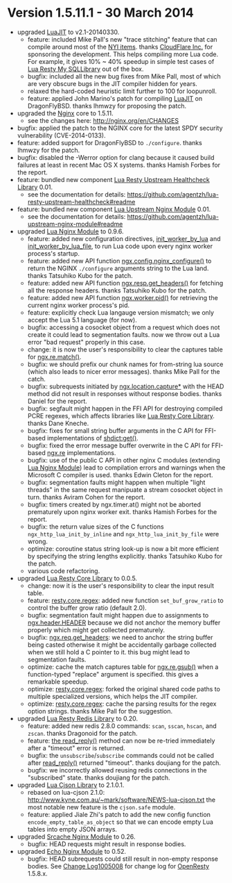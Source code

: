 <!---
    @title         Change Log1005011
    @creator       Yichun Zhang
    @created       2014-03-25 22:05 GMT
    @modifier      YichunZhang
    @modified      2014-04-29 20:55 GMT
    @changecount   36
--->


#  Version 1.5.11.1 - 30 March 2014
* upgraded [LuaJIT](luajit/) to v2.1-20140330.
    * feature: included Mike Pall's new "trace stitching" feature that can compile around most of the [NYI items](http://wiki.luajit.org/NYI). thanks [CloudFlare Inc.](http://www.cloudflare.com/) for sponsoring the development. This helps compiling more Lua code. For example, it gives 10% ~ 40% speedup in simple test cases of [Lua Resty My SQLLibrary](lua-resty-mysql-library/) out of the box.
    * bugfix: included all the new bug fixes from Mike Pall, most of which are very obscure bugs in the JIT compiler hidden for years.
    * relaxed the hard-coded heuristic limit further to 100 for loopunroll.
    * feature: applied John Marino's patch for compiling [LuaJIT](luajit/) on DragonFlyBSD. thanks lhmwzy for proposing the patch.
* upgraded the [Nginx](nginx/) core to 1.5.11.
    * see the changes here: http://nginx.org/en/CHANGES
* bugfix: applied the patch to the NGINX core for the latest SPDY security vulnerability (CVE-2014-0133).
* feature: added support for DragonFlyBSD to `./configure`. thanks lhmwzy for the patch.
* bugfix: disabled the -Werror option for clang because it caused build failures at least in recent Mac OS X systems. thanks Hamish Forbes for the report.
* feature: bundled new component [Lua Resty Upstream Healthcheck Library](lua-resty-upstream-healthcheck-library/) 0.01.
    * see the documentation for details: https://github.com/agentzh/lua-resty-upstream-healthcheck#readme
* feature: bundled new component [Lua Upstream Nginx Module](lua-upstream-nginx-module/) 0.01.
    * see the documentation for details: https://github.com/agentzh/lua-upstream-nginx-module#readme
* upgraded [Lua Nginx Module](lua-nginx-module/) to 0.9.6.
    * feature: added new configuration directives, [init_worker_by_lua](https://github.com/chaoslawful/lua-nginx-module/#init_worker_by_lua) and [init_worker_by_lua_file](https://github.com/chaoslawful/lua-nginx-module/#init_worker_by_lua_file), to run Lua code upon every nginx worker process's startup.
    * feature: added new API function [ngx.config.nginx_configure()](https://github.com/chaoslawful/lua-nginx-module/#ngxconfignginx_configure) to return the NGINX `./configure` arguments string to the Lua land. thanks Tatsuhiko Kubo for the patch.
    * feature: added new API function [ngx.resp.get_headers()](https://github.com/chaoslawful/lua-nginx-module/#ngxrespget_headers) for fetching all the response headers. thanks Tatsuhiko Kubo for the patch.
    * feature: added new API function [ngx.worker.pid()](https://github.com/chaoslawful/lua-nginx-module/#ngxworkerpid) for retrieving the current nginx worker process's pid.
    * feature: explicitly check Lua langauge version mismatch; we only accept the Lua 5.1 language (for now).
    * bugfix: accessing a cosocket object from a request which does not create it could lead to segmentation faults. now we throw out a Lua error "bad request" properly in this case.
    * change: it is now the user's responsibility to clear the captures table for [ngx.re.match()](https://github.com/chaoslawful/lua-nginx-module/#ngxrematch).
    * bugfix: we should prefix our chunk names for from-string lua source (which also leads to nicer error messages). thanks Mike Pall for the catch.
    * bugfix: subrequests initiated by [ngx.location.capture*](https://github.com/chaoslawful/lua-nginx-module/#ngxlocationcapture) with the HEAD method did not result in responses without response bodies. thanks Daniel for the report.
    *  bugfix: segfault might happen in the FFI API for destroying compiled PCRE regexes, which affects libraries like [Lua Resty Core Library](lua-resty-core-library/). thanks Dane Kneche.
    * bugfix: fixes for small string buffer arguments in the C API for FFI-based implementations of [shdict:get()](https://github.com/chaoslawful/lua-nginx-module/#ngxshareddictget).
    * bugfix: fixed the error message buffer overwrite in the C API for FFI-based [ngx.re](https://github.com/chaoslawful/lua-nginx-module/#ngxrematch) implementations.
    * bugfix: use of the public C API in other nginx C modules (extending [Lua Nginx Module](lua-nginx-module/)) lead to compilation errors and warnings when the Microsoft C compiler is used. thanks Edwin Cleton for the report.
    * bugfix: segmentation faults might happen when multiple "light threads" in the same request manipuate a stream cosocket object in turn. thanks Aviram Cohen for the report.
    * bugfix: timers created by ngx.timer.at() might not be aborted prematurely upon nginx worker exit. thanks Hamish Forbes for the report.
    * bugfix: the return value sizes of the C functions `ngx_http_lua_init_by_inline` and `ngx_http_lua_init_by_file` were wrong.
    * optimize: coroutine status string look-up is now a bit more efficient by specifying the string lengths explicitly. thanks Tatsuhiko Kubo for the patch.
    * various code refactoring.
* upgraded [Lua Resty Core Library](lua-resty-core-library/) to 0.0.5.
    * change: now it is the user's responsibility to clear the input result table.
    * feature: [resty.core.regex](https://github.com/agentzh/lua-resty-core#restycoreregex): added new function `set_buf_grow_ratio` to control the buffer grow ratio (default 2.0).
    * bugfix: segmentation fault might happen due to assignments to [ngx.header.HEADER](https://github.com/chaoslawful/lua-nginx-module/#ngxheaderheader) because we did not anchor the memory buffer properly which might get collected prematurely.
    * bugfix: [ngx.req.get_headers](https://github.com/chaoslawful/lua-nginx-module/#ngxreqget_headers): we need to anchor the string buffer being casted otherwise it might be accidentally garbage collected when we still hold a C pointer to it. this bug might lead to segmentation faults.
    * optimize: cache the match captures table for [ngx.re.gsub()](https://github.com/chaoslawful/lua-nginx-module/#ngxregsub) when a function-typed "replace" argument is specified. this gives a remarkable speedup.
    * optimize: [resty.core.regex](https://github.com/agentzh/lua-resty-core#restycoreregex): forked the original shared code paths to multiple specialized versions, which helps the JIT compiler.
    * optimize: [resty.core.regex](https://github.com/agentzh/lua-resty-core#restycoreregex): cache the parsing results for the regex option strings. thanks Mike Pall for the suggestion.
* upgraded [Lua Resty Redis Library](lua-resty-redis-library/) to 0.20.
    * feature: added new redis 2.8.0 commands: `scan`, `sscan`, `hscan`, and `zscan`. thanks Dragonoid for the patch.
    * feature: [the read_reply()](https://github.com/agentzh/lua-resty-redis#read_reply) method can now be re-tried immediately after a "timeout" error is returned.
    * bugfix: the `unsubscribe`/`subscribe` commands could not be called after [read_reply()](https://github.com/agentzh/lua-resty-redis#read_reply) returned "timeout". thanks doujiang for the patch.
    * bugfix: we incorrectly allowed reusing redis connections in the "subscribed" state. thanks doujiang for the patch.
* upgraded [Lua Cjson Library](lua-cjson-library/) to 2.1.0.1.
    * rebased on lua-cjson 2.1.0: http://www.kyne.com.au/~mark/software/NEWS-lua-cjson.txt the most notable new feature is the `cjson.safe` module.
    * feature: applied Jiale Zhi's patch to add the new config function `encode_empty_table_as_object` so that we can encode empty Lua tables into empty JSON arrays.
* upgraded [Srcache Nginx Module](srcache-nginx-module/) to 0.26.
    * bugfix: HEAD requests might result in response bodies.
* upgraded [Echo Nginx Module](echo-nginx-module/) to 0.52.
    * bugfix: HEAD subrequests could still result in non-empty response bodies.
See [Change Log1005008](change-log1005008/) for change log for [OpenResty](openresty/) 1.5.8.x.
